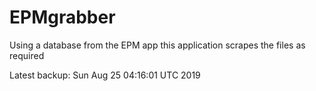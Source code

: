 # EPMgrabber
Using a database from the EPM app this application scrapes the files as required


Latest backup: Sun Aug 25 04:16:01 UTC 2019
